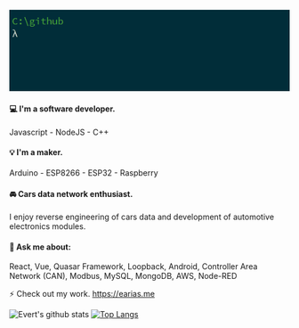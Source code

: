 ![hello](https://github.com/evert-arias/evert-arias/blob/master/hello.gif)

#### :computer: I'm a software developer.

Javascript - NodeJS - C++

#### 💡 I'm a maker.

Arduino - ESP8266 - ESP32 - Raspberry 

#### 🚘 Cars data network enthusiast.

I enjoy reverse engineering of cars data and development of automotive electronics modules.

#### 💬 Ask me about:

React, Vue, Quasar Framework, Loopback, Android, Controller Area Network (CAN), Modbus, MySQL, MongoDB, AWS, Node-RED

⚡ Check out my work. https://earias.me

![Evert's github stats](https://github-readme-stats.vercel.app/api?username=evert-arias&show_icons=true&count_private=true&hide_rank=true)
[![Top Langs](https://github-readme-stats.vercel.app/api/top-langs/?username=evert-arias&layout=compact)](https://github.com/anuraghazra/github-readme-stats)
